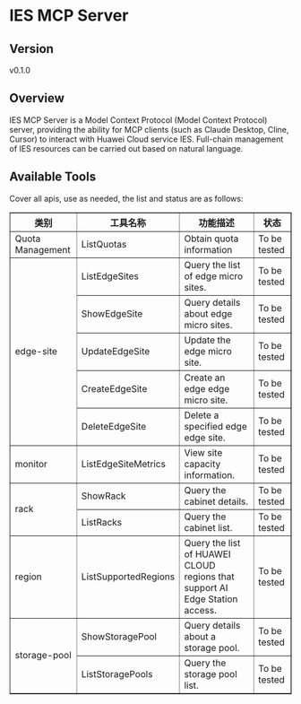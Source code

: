 # IES MCP Server 


## Version
v0.1.0

## Overview

IES MCP Server is a Model Context Protocol (Model Context Protocol) server, providing the ability for MCP clients (such as Claude Desktop, Cline, Cursor) to interact with Huawei Cloud service IES. Full-chain management of IES resources can be carried out based on natural language.

## Available Tools
Cover all apis, use as needed, the list and status are as follows:

<html>
    <head></head>
    <body>
        <table border="1" cellspacing="0" cellpadding="5">
            <tbody>
                <tr>
                    <th>类别</th>
                    <th>工具名称</th>
                    <th>功能描述</th>
                    <th>状态</th>
                </tr>
                <tr>
                    <td rowspan="1">Quota Management</td>
                    <td>ListQuotas</td>
                    <td>Obtain quota information</td>
                    <td>To be tested</td>
                </tr>
                <tr>
                    <td rowspan="5">edge-site</td>
                    <td>ListEdgeSites</td>
                    <td>Query the list of edge micro sites.</td>
                    <td>To be tested</td>
                </tr>
                <tr>
                    <td>ShowEdgeSite</td>
                    <td>Query details about edge micro sites.</td>
                    <td>To be tested</td>
                </tr>
                <tr>
                    <td>UpdateEdgeSite</td>
                    <td>Update the edge micro site.</td>
                    <td>To be tested</td>
                </tr>
                <tr>
                    <td>CreateEdgeSite</td>
                    <td>Create an edge edge micro site.</td>
                    <td>To be tested</td>
                </tr>
                <tr>
                    <td>DeleteEdgeSite</td>
                    <td>Delete a specified edge edge site.</td>
                    <td>To be tested</td>
                </tr>
                <tr>
                    <td rowspan="1">monitor</td>
                    <td>ListEdgeSiteMetrics</td>
                    <td>View site capacity information.</td>
                    <td>To be tested</td>
                </tr>
                <tr>
                    <td rowspan="2">rack</td>
                    <td>ShowRack</td>
                    <td>Query the cabinet details.</td>
                    <td>To be tested</td>
                </tr>
                <tr>
                    <td>ListRacks</td>
                    <td>Query the cabinet list.</td>
                    <td>To be tested</td>
                </tr>
                <tr>
                    <td rowspan="1">region</td>
                    <td>ListSupportedRegions</td>
                    <td>Query the list of HUAWEI CLOUD regions that support AI Edge Station access.</td>
                    <td>To be tested</td>
                </tr>
                <tr>
                    <td rowspan="2">storage-pool</td>
                    <td>ShowStoragePool</td>
                    <td>Query details about a storage pool.</td>
                    <td>To be tested</td>
                </tr>
                <tr>
                    <td>ListStoragePools</td>
                    <td>Query the storage pool list.</td>
                    <td>To be tested</td>
                </tr>
            </tbody>
        </table>
    </body>
</html>
